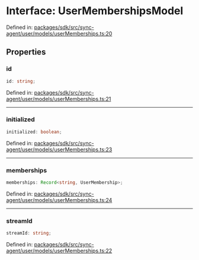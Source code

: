 # Interface: UserMembershipsModel

Defined in: [packages/sdk/src/sync-agent/user/models/userMemberships.ts:20](https://github.com/towns-protocol/towns/blob/0db1fd0ac7258e8db8cedfb6183e8eade8284fa1/packages/sdk/src/sync-agent/user/models/userMemberships.ts#L20)

## Properties

### id

```ts
id: string;
```

Defined in: [packages/sdk/src/sync-agent/user/models/userMemberships.ts:21](https://github.com/towns-protocol/towns/blob/0db1fd0ac7258e8db8cedfb6183e8eade8284fa1/packages/sdk/src/sync-agent/user/models/userMemberships.ts#L21)

***

### initialized

```ts
initialized: boolean;
```

Defined in: [packages/sdk/src/sync-agent/user/models/userMemberships.ts:23](https://github.com/towns-protocol/towns/blob/0db1fd0ac7258e8db8cedfb6183e8eade8284fa1/packages/sdk/src/sync-agent/user/models/userMemberships.ts#L23)

***

### memberships

```ts
memberships: Record<string, UserMembership>;
```

Defined in: [packages/sdk/src/sync-agent/user/models/userMemberships.ts:24](https://github.com/towns-protocol/towns/blob/0db1fd0ac7258e8db8cedfb6183e8eade8284fa1/packages/sdk/src/sync-agent/user/models/userMemberships.ts#L24)

***

### streamId

```ts
streamId: string;
```

Defined in: [packages/sdk/src/sync-agent/user/models/userMemberships.ts:22](https://github.com/towns-protocol/towns/blob/0db1fd0ac7258e8db8cedfb6183e8eade8284fa1/packages/sdk/src/sync-agent/user/models/userMemberships.ts#L22)

